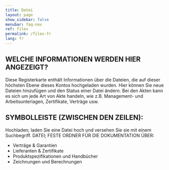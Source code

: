 ```yaml
---
title: Datei
layout: page
show_sidebar: false
menubar: faq-nav
ref: files
permalink: /files-fr
lang: fr
---
```


## WELCHE INFORMATIONEN WERDEN HIER ANGEZEIGT?
Diese Registerkarte enthält Informationen über die Dateien, die auf dieser höchsten Ebene dieses Kontos hochgeladen wurden. Hier können Sie neue Dateien hinzufügen und den Status einer Datei ändern. Bei den Akten kann es sich um jede Art von Akte handeln, wie z.B. Management- und Arbeitsunterlagen, Zertifikate, Verträge usw.

## SYMBOLLEISTE (ZWISCHEN DEN ZEILEN):
Hochladen; laden Sie eine Datei hoch und versehen Sie sie mit einem Suchbegriff.
DATEI; FESTE ORDNER FÜR DIE DOKUMENTATION ÜBER:
- Verträge & Garantien
- Lieferanten & Zertifikate
- Produktspezifikationen und Handbücher
- Zeichnungen und Berechnungen

